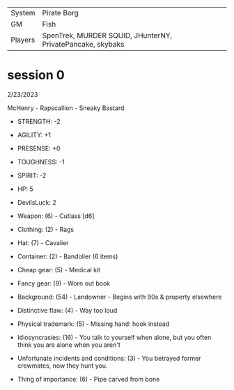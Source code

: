 |         |           |
| ------- | --------- |
| System  | Pirate Borg |
| GM      | Fish |
| Players | SpenTrek, MURDER SQUID, JHunterNY, PrivatePancake, skybaks |


# session 0
2/23/2023


McHenry - Rapscallion - Sneaky Bastard

* STRENGTH: -2
* AGILITY: +1
* PRESENSE: +0
* TOUGHNESS: -1
* SPIRIT: -2
* HP: 5
* DevilsLuck: 2

* Weapon: (6) - Cutlass [d6]
* Clothing: (2) - Rags
* Hat: (7) - Cavalier
* Container: (2) - Bandolier (6 items)
* Cheap gear: (5) - Medical kit
* Fancy gear: (9) - Worn out book

* Background: (54) - Landowner - Begins with 90s & property elsewhere
* Distinctive flaw: (4) - Way too loud
* Physical trademark: (5) - Missing hand: hook instead
* Idiosyncrasies: (16) - You talk to yourself when alone, but you often think you are alone when you aren't
* Unfortunate incidents and conditions: (3) - You betrayed former crewmates, now they hunt you.
* Thing of importance: (6) - Pipe carved from bone



